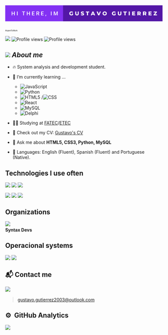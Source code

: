 # <img src="hi-there,-im-gustavo-gutierrez.svg">
<p style="font-size: 6px;">#openToWork</p>

<p align="left">
 <img style="width: 100px !important" src="http://ForTheBadge.com/images/badges/built-with-love.svg"/>
 <img src="https://komarev.com/ghpvc/?username=Gustavo2022003&color=green" alt="Profile views" /> 
 <img style="width: 100px !important" src="https://img.shields.io/github/followers/Gustavo2022003.svg?style=for-the-badge&logo=Follow&maxAge=2592000" alt="Profile views"/>
</p>

## <img height="40" src="https://emoji.gg/assets/emoji/7333-parrotdance.gif">&nbsp;***About me***

- 🔥 System analysis and development student.
- 🌱 I’m currently learning ...
  - ![JavaScript](https://img.shields.io/badge/-JavaScript-05122A?style=flat-square&logo=javascript)&nbsp;
  - ![Python](https://img.shields.io/badge/-Python-05122A?style=flat-square&logo=python)&nbsp;
  - ![HTML5](https://img.shields.io/badge/-HTML-05122A?style=flat-square&logo=html5)&nbsp;/![CSS](https://img.shields.io/badge/-CSS-05122A?style=flat-square&logo=css3)&nbsp;
  - ![React](https://img.shields.io/badge/-ReactNative-05122A?style=flat-square&logo=react)&nbsp;
  - ![MySQL](https://img.shields.io/badge/-MySQL-05122A?style=flat-square&logo=mysql)&nbsp;
  - ![Delphi](https://img.shields.io/badge/-Delphi-05122A?style=flat-square&logo=delphi)&nbsp;

- 👨‍💻 Studying at [FATEC](https://fatecmm.edu.br/)/[ETEC](https://www.pfalves.com.br/)

- 📑 Check out my CV: [Gustavo's CV](https://curriculum-gustavo.netlify.app/)

- 💬 Ask me about **HTML5, CSS3, Python, MySQL**

- 📖 Languages: English (Fluent), Spanish (Fluent) and Portuguese (Native).

## Technologies I use often

<p>
  <img src="https://img.shields.io/badge/Python-4ea6d9?style=for-the-badge&logo=python&logoColor=white">
  <img src="https://img.shields.io/badge/HTML-e38914?style=for-the-badge&logo=html5&logoColor=white">
  <img src="https://img.shields.io/badge/CSS-1a4fc9?&style=for-the-badge&logo=css3&logoColor=white">
</p>

<p>
  <img src="https://img.shields.io/badge/JavaScript-F7DF1E?style=for-the-badge&logo=javascript&logoColor=black">
  <img src="https://img.shields.io/badge/Bootstrap-8c4ed9?style=for-the-badge&logo=bootstrap&logoColor=white">
  <img src="https://img.shields.io/badge/MySQL-3776AB?style=for-the-badge&logo=mysql&logoColor=white">
</p>

## Organizations
<a src="https://github.com/Syntax-Developers"><img style="width: 80px" src="https://avatars.githubusercontent.com/u/108991570?s=400&u=69d0ab26820e2b1094fade8877f6892f06e1639c&v=4"></a>
<br>
**Syntax Devs**

## Operacional systems
<p>
 <img src="https://img.shields.io/badge/Windows-0077B5?style=for-the-badge&logo=windows&logoColor=white">
 <img src="https://img.shields.io/badge/Ubuntu-0077B5?style=for-the-badge&logo=ubuntu&logoColor=white">
</p>

## 📬 Contact me

<a href="https://www.linkedin.com/in/gustavo-gutierrez-9b101b19b/" target="_blank"><img src="https://img.shields.io/badge/LinkedIn-0077B5?style=for-the-badge&logo=linkedin&logoColor=white"></a>

> gustavo.gutierrez2003@outlook.com

## ⚙️ &nbsp;GitHub Analytics

<div>
    <a href="https://github.com/Gustavo2022003">
    <img height="180em" src="https://github-readme-stats.vercel.app/api?username=Gustavo2022003&show_icons=true&theme=tokyonight&include_all_commits=true&count_private-true">
</div>
